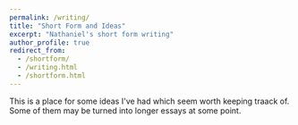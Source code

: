 ```yaml
---
permalink: /writing/
title: "Short Form and Ideas"
excerpt: "Nathaniel's short form writing"
author_profile: true
redirect_from: 
  - /shortform/
  - /writing.html
  - /shortform.html
---
```

This is a place for some ideas I've had which seem worth keeping traack of. Some of them may be turned into longer essays at some point.